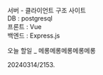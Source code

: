 서버 - 클라이언트 구조 사이트  
DB : postgresql  
프론트 : Vue  
백엔드 : Express.js

오늘 할일 _
메롱메롱메롱메롱메롱

20240314/2153.